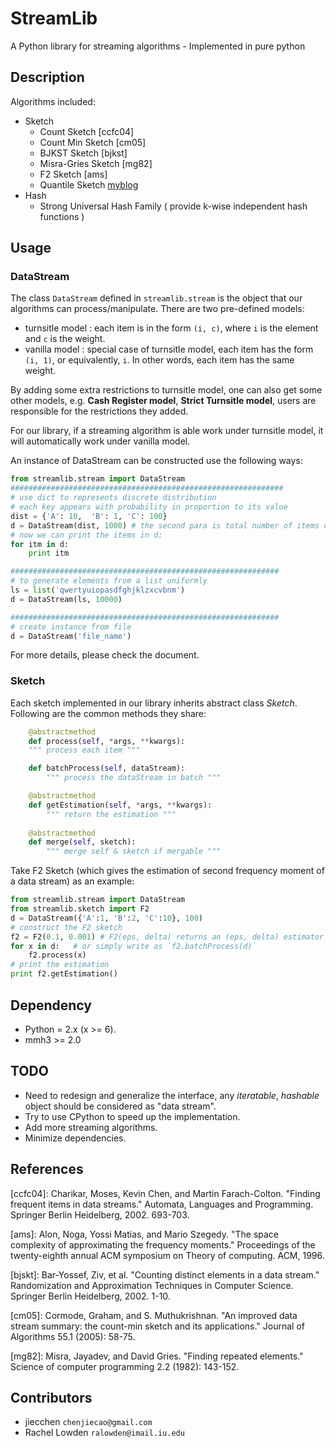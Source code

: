 StreamLib
=========

A Python library for streaming algorithms - Implemented in pure python

## Description
Algorithms included:

   * Sketch
      * Count Sketch [ccfc04]
	  * Count Min Sketch [cm05]
	  * BJKST Sketch [bjkst]
	  * Misra-Gries Sketch [mg82]
	  * F2 Sketch [ams]
	  * Quantile Sketch [myblog]
   * Hash
	  * Strong Universal Hash Family ( provide k-wise independent hash functions )

## Usage
### DataStream
The class `DataStream` defined in `streamlib.stream` is the object that our algorithms
can process/manipulate. There are two pre-defined models:

   * turnsitle model :
	 each item is in the form `(i, c)`, where `i` is the element
	 and `c` is the weight.
   * vanilla model :
	 special case of turnsitle model, each item has the form `(i, 1)`, or equivalently, `i`.
	 In other words, each item has the same weight.

By adding some extra restrictions to turnsitle model, one can also get some other models, e.g. **Cash Register model**, **Strict Turnsitle model**, users are responsible for the restrictions they added.
	 
For our library, if a streaming algorithm is able work under turnsitle model, it will automatically work under vanilla model.

An instance of DataStream can be constructed use the following ways:

~~~python
from streamlib.stream import DataStream
#############################################################
# use dict to represents discrete distribution
# each key appears with probability in proportion to its value
dist = {'A': 10,  'B': 1, 'C': 100}
d = DataStream(dist, 1000) # the second para is total number of items d will yield
# now we can print the items in d:
for itm in d:
	print itm

############################################################
# to generate elements from a list uniformly
ls = list('qwertyuiopasdfghjklzxcvbnm')
d = DataStream(ls, 10000)

############################################################
# create instance from file
d = DataStream('file_name')
~~~
For more details, please check the document.

### Sketch
Each sketch implemented in our library inherits abstract class *Sketch*. Following are the common methods they share:

~~~python
	@abstractmethod
	def process(self, *args, **kwargs):
	""" process each item """

    def batchProcess(self, dataStream):
        """ process the dataStream in batch """

    @abstractmethod
    def getEstimation(self, *args, **kwargs):
        """ return the estimation """
    
    @abstractmethod
    def merge(self, sketch):
		""" merge self & sketch if mergable """
~~~
Take F2 Sketch (which gives the estimation of second frequency moment of a data stream)
as an example:


~~~python
from streamlib.stream import DataStream
from streamlib.sketch import F2
d = DataStream({'A':1, 'B':2, 'C':10}, 100)
# construct the F2 sketch
f2 = F2(0.1, 0.001) # F2(eps, delta) returns an (eps, delta) estimator
for x in d:   # or simply write as `f2.batchProcess(d)`
	f2.process(x)
# print the estimation	
print f2.getEstimation()
~~~


## Dependency

  * Python = 2.x (x >= 6).
  * mmh3 >= 2.0


## TODO
- Need to redesign and generalize the interface, any *iteratable*, *hashable* object should be considered as "data stream".
- Try to use CPython to speed up the implementation.
- Add more streaming algorithms.
- Minimize dependencies.

## References
[ccfc04]: Charikar, Moses, Kevin Chen, and Martin Farach-Colton. "Finding frequent items in data streams." Automata, Languages and Programming. Springer Berlin Heidelberg, 2002. 693-703.

[ams]: Alon, Noga, Yossi Matias, and Mario Szegedy. "The space complexity of approximating the frequency moments." Proceedings of the twenty-eighth annual ACM symposium on Theory of computing. ACM, 1996.

[bjskt]: Bar-Yossef, Ziv, et al. "Counting distinct elements in a data stream." Randomization and Approximation Techniques in Computer Science. Springer Berlin Heidelberg, 2002. 1-10.

[cm05]: Cormode, Graham, and S. Muthukrishnan. "An improved data stream summary: the count-min sketch and its applications." Journal of Algorithms 55.1 (2005): 58-75.

[mg82]: Misra, Jayadev, and David Gries. "Finding repeated elements." Science of computer programming 2.2 (1982): 143-152.

[myblog]: http://jiecchen.github.io/blog/2014/08/13/quantile-sketch/

## Contributors

  * jiecchen `chenjiecao@gmail.com`
  * Rachel Lowden `ralowden@imail.iu.edu`
